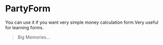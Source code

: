 # PartyForm
You can use it if you want very simple money calculation form.Very useful for learning forms.

> Big Memories...
